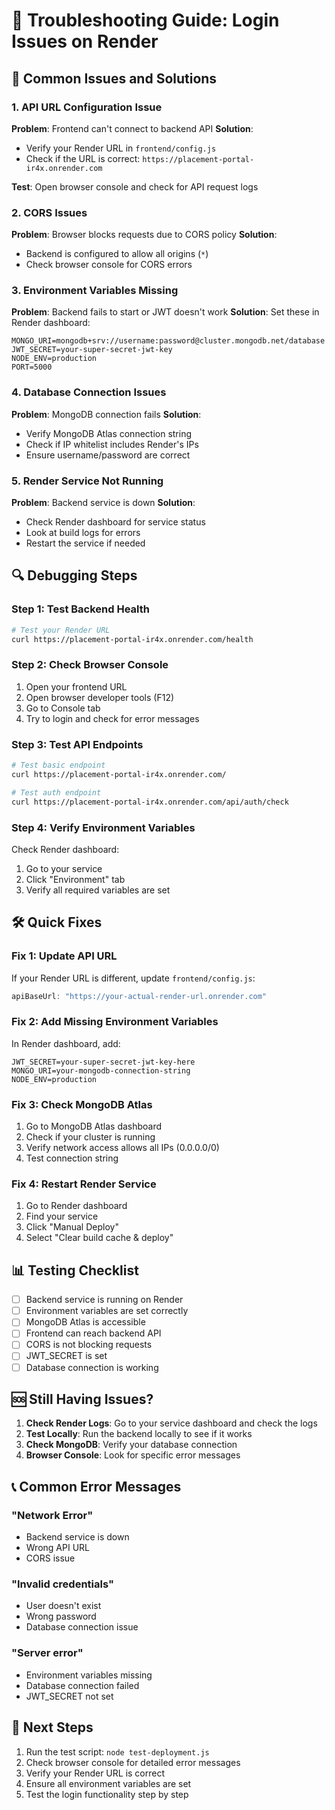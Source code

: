 # 🔧 Troubleshooting Guide: Login Issues on Render

## 🚨 Common Issues and Solutions

### 1. **API URL Configuration Issue**

**Problem**: Frontend can't connect to backend API
**Solution**: 
- Verify your Render URL in `frontend/config.js`
- Check if the URL is correct: `https://placement-portal-ir4x.onrender.com`

**Test**: Open browser console and check for API request logs

### 2. **CORS Issues**

**Problem**: Browser blocks requests due to CORS policy
**Solution**: 
- Backend is configured to allow all origins (`*`)
- Check browser console for CORS errors

### 3. **Environment Variables Missing**

**Problem**: Backend fails to start or JWT doesn't work
**Solution**: Set these in Render dashboard:
```
MONGO_URI=mongodb+srv://username:password@cluster.mongodb.net/database
JWT_SECRET=your-super-secret-jwt-key
NODE_ENV=production
PORT=5000
```

### 4. **Database Connection Issues**

**Problem**: MongoDB connection fails
**Solution**:
- Verify MongoDB Atlas connection string
- Check if IP whitelist includes Render's IPs
- Ensure username/password are correct

### 5. **Render Service Not Running**

**Problem**: Backend service is down
**Solution**:
- Check Render dashboard for service status
- Look at build logs for errors
- Restart the service if needed

## 🔍 Debugging Steps

### Step 1: Test Backend Health
```bash
# Test your Render URL
curl https://placement-portal-ir4x.onrender.com/health
```

### Step 2: Check Browser Console
1. Open your frontend URL
2. Open browser developer tools (F12)
3. Go to Console tab
4. Try to login and check for error messages

### Step 3: Test API Endpoints
```bash
# Test basic endpoint
curl https://placement-portal-ir4x.onrender.com/

# Test auth endpoint
curl https://placement-portal-ir4x.onrender.com/api/auth/check
```

### Step 4: Verify Environment Variables
Check Render dashboard:
1. Go to your service
2. Click "Environment" tab
3. Verify all required variables are set

## 🛠️ Quick Fixes

### Fix 1: Update API URL
If your Render URL is different, update `frontend/config.js`:
```javascript
apiBaseUrl: "https://your-actual-render-url.onrender.com"
```

### Fix 2: Add Missing Environment Variables
In Render dashboard, add:
```
JWT_SECRET=your-super-secret-jwt-key-here
MONGO_URI=your-mongodb-connection-string
NODE_ENV=production
```

### Fix 3: Check MongoDB Atlas
1. Go to MongoDB Atlas dashboard
2. Check if your cluster is running
3. Verify network access allows all IPs (0.0.0.0/0)
4. Test connection string

### Fix 4: Restart Render Service
1. Go to Render dashboard
2. Find your service
3. Click "Manual Deploy"
4. Select "Clear build cache & deploy"

## 📊 Testing Checklist

- [ ] Backend service is running on Render
- [ ] Environment variables are set correctly
- [ ] MongoDB Atlas is accessible
- [ ] Frontend can reach backend API
- [ ] CORS is not blocking requests
- [ ] JWT_SECRET is set
- [ ] Database connection is working

## 🆘 Still Having Issues?

1. **Check Render Logs**: Go to your service dashboard and check the logs
2. **Test Locally**: Run the backend locally to see if it works
3. **Check MongoDB**: Verify your database connection
4. **Browser Console**: Look for specific error messages

## 📞 Common Error Messages

### "Network Error"
- Backend service is down
- Wrong API URL
- CORS issue

### "Invalid credentials"
- User doesn't exist
- Wrong password
- Database connection issue

### "Server error"
- Environment variables missing
- Database connection failed
- JWT_SECRET not set

## 🎯 Next Steps

1. Run the test script: `node test-deployment.js`
2. Check browser console for detailed error messages
3. Verify your Render URL is correct
4. Ensure all environment variables are set
5. Test the login functionality step by step 